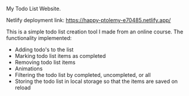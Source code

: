 My Todo List Website.

Netlify deployment link: https://happy-ptolemy-e70485.netlify.app/

This is a simple todo list creation tool I made from an online course.
The functionality implemented:
- Adding todo's to the list
- Marking todo list items as completed
- Removing todo list items
- Animations
- Filtering the todo list by completed, uncompleted, or all
- Storing the todo list in local storage so that the items are saved on reload
